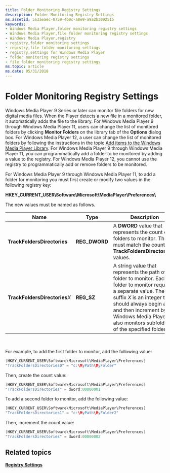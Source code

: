 ```yaml
---
title: Folder Monitoring Registry Settings
description: Folder Monitoring Registry Settings
ms.assetid: 563aeaec-0759-4b0c-a8e9-a9a2b3092515
keywords:
- Windows Media Player,folder monitoring registry settings
- Windows Media Player,file folder monitoring registry settings
- Windows Media Player,registry
- registry,folder monitoring settings
- registry,file folder monitoring settings
- registry,settings for Windows Media Player
- folder monitoring registry settings
- file folder monitoring registry settings
ms.topic: article
ms.date: 05/31/2018
---
```


# Folder Monitoring Registry Settings

Windows Media Player 9 Series or later can monitor file folders for new digital media files. When the Player detects a new file in a monitored folder, it automatically adds the file to the library. For Windows Media Player 9 through Windows Media Player 11, users can change the list of monitored folders by clicking **Monitor Folders** on the library tab of the **Options** dialog box. For Windows Media Player 12, a user can change the list of monitored folders by following the instructions in the topic [Add items to the Windows Media Player Library](https://windows.microsoft.com/en-US/windows7/Add-items-to-the-Windows-Media-Player-Library). For Windows Media Player 9 through Windows Media Player 11, you can programmatically add a folder to be monitored by adding a value to the registry. For Windows Media Player 12, you cannot use the registry to programmatically add or remove folders to be monitored.

For Windows Media Player 9 through Windows Media Player 11, to add a folder for monitoring you must first create or modify two values in the following registry key:

**HKEY\_CURRENT\_USER\\Software\\Microsoft\\MediaPlayer\\Preferences\\**

The new values must be named as follows.



| Name                           | Type           | Description                                                                                                                                                                                                                                                                    |
|--------------------------------|----------------|--------------------------------------------------------------------------------------------------------------------------------------------------------------------------------------------------------------------------------------------------------------------------------|
| **TrackFoldersDirectories**    | **REG\_DWORD** | A **DWORD** value that represents the count of folders to monitor. This must match the count of **TrackFoldersDirectories***X* values.                                                                                                                                         |
| **TrackFoldersDirectories***X* | **REG\_SZ**    | A string value that represents the path of the folder to monitor. Each folder to monitor requires a separate value. The suffix *X* is an integer that should always begin at 0 and then increment by 1. Windows Media Player also monitors subfolders of the specified folder. |



 

For example, to add the first folder to monitor, add the following value:


```C++
[HKEY_CURRENT_USER\Software\Microsoft\MediaPlayer\Preferences]
"TrackFoldersDirectories0" = "c:\MyPath\MyFolder"

```



Then, create the count value:


```C++
[HKEY_CURRENT_USER\Software\Microsoft\MediaPlayer\Preferences]
"TrackFoldersDirectories" = dword:00000001

```



To add a second folder to monitor, add the following value:


```C++
[HKEY_CURRENT_USER\Software\Microsoft\MediaPlayer\Preferences]
"TrackFoldersDirectories1" = "c:\MyPath\MyFolder2"

```



Then, increment the count value:


```C++
[HKEY_CURRENT_USER\Software\Microsoft\MediaPlayer\Preferences]
"TrackFoldersDirectories" = dword:00000002

```



## Related topics

<dl> <dt>

[**Registry Settings**](registry-settings.md)
</dt> </dl>

 

 




